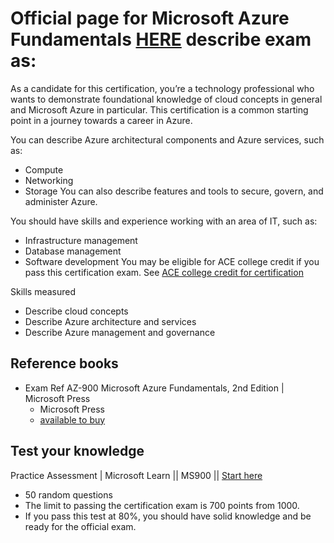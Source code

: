 # Official page for Microsoft Azure Fundamentals [HERE](https://bit.ly/AZ900MSLearn) describe exam as:

As a candidate for this certification, you’re a technology professional who wants to demonstrate foundational knowledge of cloud concepts in general and Microsoft Azure in particular. This certification is a common starting point in a journey towards a career in Azure.

You can describe Azure architectural components and Azure services, such as:
- Compute
- Networking
- Storage
You can also describe features and tools to secure, govern, and administer Azure.

You should have skills and experience working with an area of IT, such as:
- Infrastructure management
- Database management
- Software development
You may be eligible for ACE college credit if you pass this certification exam. See [ACE college credit for certification](https://learn.microsoft.com/en-us/credentials/certifications/college-credit)

Skills measured
- Describe cloud concepts
- Describe Azure architecture and services
- Describe Azure management and governance

## Reference books
- Exam Ref AZ-900 Microsoft Azure Fundamentals, 2nd Edition | Microsoft Press
  - Microsoft Press
  - [available to buy](https://bit.ly/AZ900ExamRef)


## Test your knowledge
Practice Assessment | Microsoft Learn || MS900 || [Start here](https://bit.ly/AZ900PracticeTest)
- 50 random questions
- The limit to passing the certification exam is 700 points from 1000.
- If you pass this test at 80%, you should have solid knowledge and be ready for the official exam.
